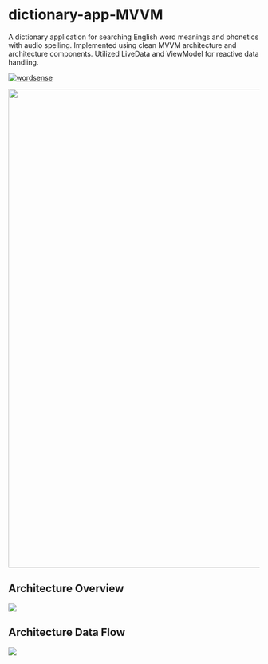 # dictionary-app-MVVM
A dictionary application for searching English word meanings and phonetics with audio spelling. Implemented using clean MVVM architecture and architecture components. Utilized LiveData and ViewModel for reactive data handling.

[![wordsense](https://asikur-android-projects.s3.ap-southeast-2.amazonaws.com/dictionaryapp/logo/apkdownloadbutton.png)](https://asikur-android-projects.s3.ap-southeast-2.amazonaws.com/dictionaryapp/apk/wordsensev01.apk)

<img src="https://asikur-android-projects.s3.ap-southeast-2.amazonaws.com/dictionaryapp/ss/appssdark.jpg" width="960">

## Architecture Overview
![](https://asikur-android-projects.s3.ap-southeast-2.amazonaws.com/dictionaryapp/flow/architecture+overview.png)

## Architecture Data Flow
[![](https://mermaid.ink/img/pako:eNptUcGKwjAQ_ZUwUAqL3YPHHARhLx4EWcGL8RCaYXfQJiVOK6X0302T1SjsnN689_KYzIxQO4MgoShGssRSjCX_YoOlLI3253KaikLZK2vGL9I_XjdVv1RWhFrXTD3xIKpqJQ6Et22IuiTt2UbxG1t3JXZ--E995CQte99zhbLJEGd5tY2Jnyuj48cphe82mQxNJC3yzflzFv6IIL7AlTAURnNW-0G39Gmwf75IYIIFNOgbTSasMM6hIK5PgQxw3qACZWef7tjtB1uDZN_hArrW5J0-SDTzl7bpJPEy0x1oWoLt?type=png)](https://mermaid.live/edit#pako:eNptUcGKwjAQ_ZUwUAqL3YPHHARhLx4EWcGL8RCaYXfQJiVOK6X0302T1SjsnN689_KYzIxQO4MgoShGssRSjCX_YoOlLI3253KaikLZK2vGL9I_XjdVv1RWhFrXTD3xIKpqJQ6Et22IuiTt2UbxG1t3JXZ--E995CQte99zhbLJEGd5tY2Jnyuj48cphe82mQxNJC3yzflzFv6IIL7AlTAURnNW-0G39Gmwf75IYIIFNOgbTSasMM6hIK5PgQxw3qACZWef7tjtB1uDZN_hArrW5J0-SDTzl7bpJPEy0x1oWoLt)


